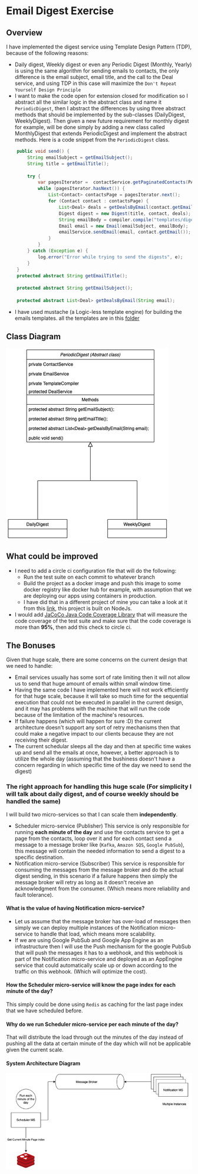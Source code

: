 # Email Digest Exercise
## Overview
I have implemented the digest service using Template Design Pattern (TDP), because of the following reasons:
- Daily digest, Weekly digest or even any Periodic Digest (Monthly, Yearly) is using the same algorithm for sending emails to contacts, the only difference is the email subject, email title, and the call to the Deal service, and using TDP in this case will maximize the `Don't Repeat Yourself Design Principle`
- I want to make the code open for extension closed for modification so I abstract all the similar logic in the abstract class and name it `PeriodicDigest`, then I abstract the differences by using three abstract methods that should be implemented by the sub-classes (DailyDigest, WeeklyDigest).
Then given a new future requirement for monthly digest for example, will be done simply by adding a new class called MonthlyDigest that extends PeriodicDigest and implement the abstract methods.
Here is a code snippet from the `PeriodicDigest` class.
```Java
    public void send() {
        String emailSubject = getEmailSubject();
        String title = getEmailTitle();

        try {
            var pagesIterator =  contactService.getPaginatedContacts(PAGE_SIZE);
            while (pagesIterator.hasNext()) {
                List<Contact> contactsPage = pagesIterator.next();
                for (Contact contact : contactsPage) {
                    List<Deal> deals = getDealsByEmail(contact.getEmail());
                    Digest digest = new Digest(title, contact, deals);
                    String emailBody = compiler.compile("templates/digest.mustache", digest);
                    Email email = new Email(emailSubject, emailBody);
                    emailService.sendEmail(email, contact.getEmail());
                }
            }
        } catch (Exception e) {
            log.error("Error while trying to send the digests", e);
        }
    }
    protected abstract String getEmailTitle();

    protected abstract String getEmailSubject();

    protected abstract List<Deal> getDealsByEmail(String email);
```
- I have used mustache (a Logic-less template engine) for building the emails templates. all the templates are in this [folder](./src/main/resources/templates)
## Class Diagram
![](./attachments/ClassDigram.png)


## What could be improved
- I need to add a circle ci configuration file that will do the following:
  - Run the test suite on each commit to whatever branch
  - Build the project as a docker image and push this image to some docker registry like docker hub for example, with assumption that we are deploying our apps using containers in production.
  - I have did that in a different project of mine you can take a look at it from this [link](https://github.com/Motaz-Al-Zoubi/auth-microservice), this project is built on NodeJs.
- I would add [JaCoCo Java Code Coverage Library](https://www.eclemma.org/jacoco/) that will measure the code coverage of the test suite and make sure that the code coverage is more than **95%**, then add this check to circle ci.

## The Bonuses

Given that huge scale, there are some concerns on the current design that we need to handle:
- Email services usually has some sort of rate limiting then it will not allow us to send that huge amount of emails within small window time.
- Having the same code I have implemented here will not work efficiently for that huge scale, because it will take so much time for the sequential execution that could not be executed in parallel in the current design, and it may has problems with the machine that will run the code because of the limitation of the machine's resources.
- If failure happens (which will happen for sure :D) the current architecture doesn't support any sort of retry mechanisms then that could make a negative impact to our clients because they are not receiving their digest.
- The current schedular sleeps all the day and then at specific time wakes up and send all the emails at once, however, a better approach is to utilize the whole day (assuming that the bushiness doesn't have a concern regarding in which specific time of the day we need to send the digest)

### The right approach for handling this huge scale (For simplicity I will talk about daily digest, and of course weekly should be handled the same)
I will build two micro-services so that I can scale them **independently**.
- Scheduler micro-service (Publisher)
  This service is only responsible for running **each minute of the day** and use the contacts service to get a page from the contacts, loop over it and for each contact send a message to a message broker like (`Kafka`, `Amazon SQS`, `Google PubSub`), this message will contain the needed information to send a digest to a specific destination.
- Notification micro-service (Subscriber)
  This service is responsible for consuming the messages from the message broker and do the actual digest sending, in this scenario if a failure happens then simply the message broker will retry as long as it doesn't receive an acknowledgment from the consumer. (Which means more reliability and fault tolerance).

#### What is the value of having Notification micro-service?
- Let us assume that the message broker has over-load of messages then simply we can deploy multiple instances of the Notification micro-service to handle that load, which means more scalability.
- If we are using Google PubSub and Google App Engine as an infrastructure then I will use the Push mechanism for the google PubSub that will push the messages it has to a webhook, and this webhook is part of the Notification micro-service and deployed as an AppEngine service that could automatically scale up or down according to the traffic on this webhook. (Which will optimize the cost).

#### How the Scheduler micro-service will know the page index for each minute of the day?
This simply could be done using `Redis` as caching for the last page index that we have scheduled before.

#### Why do we run Scheduler micro-service per each minute of the day?
That will distribute the load through out the minutes of the day instead of pushing all the data at certain minute of the day which will not be applicable given the current scale.

#### System Architecture Diagram
![](./attachments/Scalable%20System%20Design.png)
